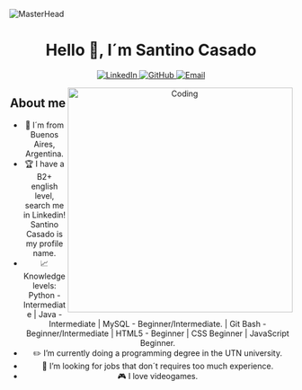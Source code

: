 ![MasterHead](https://camo.githubusercontent.com/3167026abe932fe28cb61a7308549da706bc1a8ee81a3cc3169ea75991d2e3d5/68747470733a2f2f692e6962622e636f2f6b3234343135622f4769746875622d42616e6e65722e676966)
<div align="center">
<h1 align="center">Hello 👋, I´m Santino Casado </h1>
<p align="center">
  <!-- LinkedIn -->
  <a href="https://www.linkedin.com/in/santino-casado-1841902aa/" target="_blank">
    <img alt="LinkedIn" src="https://img.shields.io/badge/LinkedIn-0077B5?style=for-the-badge&logo=linkedin&logoColor=white" />
  </a>
  
  <!-- GitHub -->
  <a href="https://github.com/SantinoCasado" target="_blank">
    <img alt="GitHub" src="https://img.shields.io/badge/GitHub-181717?style=for-the-badge&logo=github&logoColor=white" />
  </a>
  
  <!-- Email -->
  <a href="mailto:santinocasado05@gmail.com">
    <img alt="Email" src="https://img.shields.io/badge/Email-D14836?style=for-the-badge&logo=gmail&logoColor=white" />
  </a>
</p>
  
<img align="right" alt="Coding" width="400" src="https://user-images.githubusercontent.com/74038190/212749695-a6817c5a-a794-462b-afca-1b5ce7dd5e63.gif">

## About me

- 🚩 I´m from Buenos Aires, Argentina.
- 🏆 I have a B2+ english level, search me in Linkedin! Santino Casado is my profile name.
- 📈 Knowledge levels: Python - Intermediate | Java - Intermediate | MySQL - Beginner/Intermediate. | Git Bash - Beginner/Intermediate | HTML5 - Beginner | CSS Beginner | JavaScript Beginner.
- ✏️ I’m currently doing a programming degree in the UTN university.
- 🤔 I’m looking for jobs that don´t requires too much experience.
- 🎮 I love videogames.

